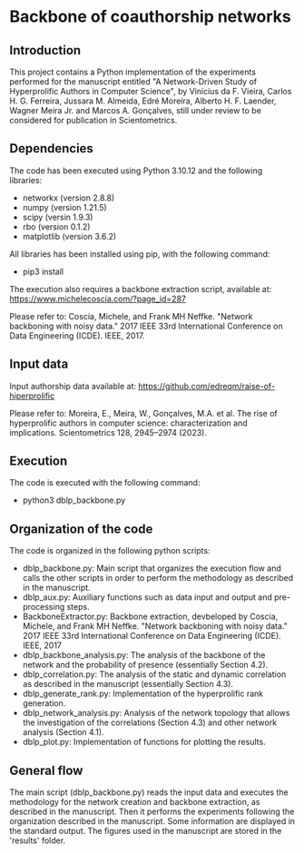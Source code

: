 # Backbone of coauthorship networks

## Introduction
This project contains a Python implementation of the experiments performed for the manuscript entitled "A Network-Driven Study of Hyperprolific Authors in Computer Science", by Vinícius da F. Vieira, Carlos H. G. Ferreira, Jussara M. Almeida, Edré Moreira, Alberto H. F. Laender, Wagner Meira Jr. and Marcos A. Gonçalves, still under review to be considered for publication in Scientometrics.

## Dependencies
The code has been executed using Python 3.10.12 and the following libraries:
- networkx (version 2.8.8)
- numpy (version 1.21.5)
- scipy (versin 1.9.3)
- rbo (version 0.1.2)
- matplotlib (version 3.6.2)

All libraries has been installed using pip, with the following command:
- pip3 install <library>

The execution also requires a backbone extraction script, available at: https://www.michelecoscia.com/?page_id=287

Please refer to:
Coscia, Michele, and Frank MH Neffke. "Network backboning with noisy data." 2017 IEEE 33rd International Conference on Data Engineering (ICDE). IEEE, 2017.

## Input data
Input authorship data available at: https://github.com/edreqm/raise-of-hiperprolific

Please refer to:
Moreira, E., Meira, W., Gonçalves, M.A. et al. The rise of hyperprolific authors in computer science: characterization and implications. Scientometrics 128, 2945–2974 (2023). 

## Execution
The code is executed with the following command:
- python3 dblp_backbone.py

## Organization of the code
The code is organized in the following python scripts:
- dblp_backbone.py: Main script that organizes the execution flow and calls the other scripts in order to perform the methodology as described in the manuscript.
- dblp_aux.py: Auxiliary functions such as data input and output and pre-processing steps.
- BackboneExtractor.py: Backbone extraction, devbeloped by Coscia, Michele, and Frank MH Neffke. "Network backboning with noisy data." 2017 IEEE 33rd International Conference on Data Engineering (ICDE). IEEE, 2017
- dblp_backbone_analysis.py: The analysis of the backbone of the network and the probability of presence (essentially Section 4.2).
- dblp_correlation.py: The analysis of the static and dynamic correlation as described in the manuscript (essentially Section 4.3).
- dblp_generate_rank.py: Implementation of the hyperprolific rank generation.
- dblp_network_analysis.py: Analysis of the network topology that allows the investigation of the correlations (Section 4.3) and other network analysis (Section 4.1).
- dblp_plot.py: Implementation of functions for plotting the results.

## General flow
The main script (dblp_backbone.py) reads the input data and executes the methodology for the network creation and backbone extraction, as described in the manuscript. Then it performs the experiments following the organization described in the manuscript. Some information are displayed in the standard output. The figures used in the manuscript are stored in the 'results' folder.
